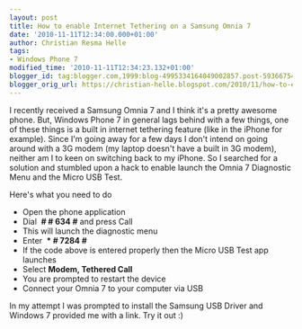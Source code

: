 ```yaml
---
layout: post
title: How to enable Internet Tethering on a Samsung Omnia 7
date: '2010-11-11T12:34:00.000+01:00'
author: Christian Resma Helle
tags:
- Windows Phone 7
modified_time: '2010-11-11T12:34:23.132+01:00'
blogger_id: tag:blogger.com,1999:blog-4995334164049002857.post-5936675458021147546
blogger_orig_url: https://christian-helle.blogspot.com/2010/11/how-to-enable-internet-tethering-on.html
---
```


I recently received a Samsung Omnia 7 and I think it's a pretty awesome phone. But, Windows Phone 7 in general lags behind with a few things, one of these things is a built in internet tethering feature (like in the iPhone for example). Since I'm going away for a few days I don't intend on going around with a 3G modem (my laptop doesn't have a built in 3G modem), neither am I to keen on switching back to my iPhone. So I searched for a solution and stumbled upon a hack to enable launch the Omnia 7 Diagnostic Menu and the Micro USB Test.

Here's what you need to do

- Open the phone application
- Dial  **# # 634 #** and press Call
- This will launch the diagnostic menu
- Enter  **\* # 7284 #**
- If the code above is entered properly then the Micro USB Test app launches 
- Select **Modem, Tethered Call**
- You are prompted to restart the device
- Connect your Omnia 7 to your computer via USB

In my attempt I was prompted to install the Samsung USB Driver and Windows 7 provided me with a link. Try it out :)
